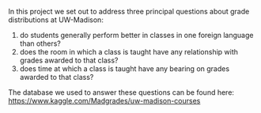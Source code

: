 In this project we set out to address three principal questions about grade distributions at UW-Madison:
1) do students generally perform better in classes in one foreign language than others?
2) does the room in which a class is taught have any relationship with grades awarded to that class?
3) does time at which a class is taught have any bearing on grades awarded to that class?

The database we used to answer these questions can be found here:
https://www.kaggle.com/Madgrades/uw-madison-courses
